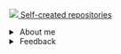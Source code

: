 [![](https://win98icons.alexmeub.com/icons/png/directory_closed-2.png)&nbsp;Self-created repositories](https://github.com/search?q=user%3A80486DX2-66&type=)<br>

<details>
<summary><a href="#"><img alt="" src="https://win98icons.alexmeub.com/icons/png/help_book_cool-1.png"></a>&nbsp;About me</summary>

* [My personality](https://github.com/Diicorp95/Diicorp95/blob/main/personality.md)
* [My favorite websites](https://github.com/Diicorp95/Diicorp95/blob/main/websites.md)
* [My favorite software](https://github.com/Diicorp95/Diicorp95/blob/main/software.md)
* My favorite music:
  * [Main branch](https://github.com/Diicorp95/Diicorp95/blob/main/music.md)
  * [Chiptune branch](https://github.com/Diicorp95/Diicorp95/blob/main/music_ct.md)
  * [URL branch](https://github.com/Diicorp95/Diicorp95/blob/main/music_links.md)
* [My favorite stuff](https://github.com/Diicorp95/Diicorp95/blob/main/favorites.md)
* [My favorite quotes](https://github.com/Diicorp95/Diicorp95/blob/main/quotes.md)
</details>

<details>
<summary><a href="#"><img alt="" src="https://win98icons.alexmeub.com/icons/png/message_envelope_open-1.png"></a>&nbsp;Feedback</summary>

* [E-mail](mailto:larry.holst@disroot.org)<br>
* [Reddit](https://reddit.com/u/Diicorp95)<br>
* [OpenVK](https://openvk.su/im?sel=2526)
</details>
